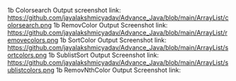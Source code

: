 1b Colorsearch Output screenshot link: https://github.com/jayalakshmicyadav/Advance_Java/blob/main/ArrayList/colorsearch.png
1b RemovColor Output Screenshot link: https://github.com/jayalakshmicyadav/Advance_Java/blob/main/ArrayList/removecolors.png
1b SortColor Output Screenshot link: https://github.com/jayalakshmicyadav/Advance_Java/blob/main/ArrayList/sortcolors.png
1b SublistSort Output Screenshot link: https://github.com/jayalakshmicyadav/Advance_Java/blob/main/ArrayList/sublistcolors.png
1b RemovNthColor Output Screenshot link: 
